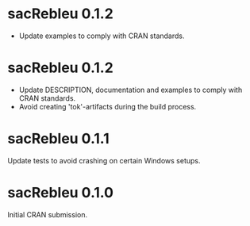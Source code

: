 # sacRebleu 0.1.2
 - Update examples to comply with CRAN standards.

# sacRebleu 0.1.2
 - Update DESCRIPTION, documentation and examples to comply with CRAN standards.
 - Avoid creating 'tok'-artifacts during the build process.

# sacRebleu 0.1.1
Update tests to avoid crashing on certain Windows setups. 

# sacRebleu 0.1.0
Initial CRAN submission.